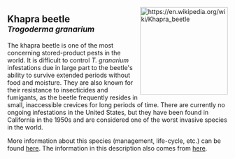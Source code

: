 <img 
title="https://en.wikipedia.org/wiki/Khapra_beetle"
src="https://upload.wikimedia.org/wikipedia/commons/f/fc/Khapra_beetle.jpg" 
height="200"
class="center"
align="right">

## Khapra beetle <br><sup>*Trogoderma granarium*</sup>

The khapra beetle is one of the most concerning stored-product pests in the world. It is difficult to control _T. granarium_ infestations due in large part to the beetle's ability to survive extended periods without food and moisture. They are also known for their resistance to insecticides and fumigants, as the beetle frequently resides in small, inaccessible crevices for long periods of time. There are currently no ongoing infestations in the United States, but they have been found in California in the 1950s and are considered one of the worst invasive species in the world.

More information about this species (management, life-cycle, etc.) can be found [here](http://entnemdept.ufl.edu/creatures/urban/beetles/khapra_beetle.htm). The information in this description also comes from [here](http://entnemdept.ufl.edu/creatures/urban/beetles/khapra_beetle.htm).

<!--stackedit_data:
eyJoaXN0b3J5IjpbLTE3NDcwOTExNTIsLTEyMTQ3MjAyNDEsMT
Q3MjQ4MzE4LDU3NDk2ODY5NywxMTI1ODk5ODEwLC0zMzE2NDE4
NjZdfQ==
-->